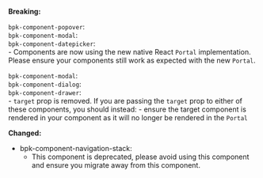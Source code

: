 **Breaking:**

`bpk-component-popover`: </br>
`bpk-component-modal`: </br>
`bpk-component-datepicker`: </br>
    - Components are now using the new native React `Portal` implementation. Please ensure your components still work as expected with the new `Portal`.

`bpk-component-modal`: </br>
`bpk-component-dialog`: </br>
`bpk-component-drawer`: </br>
    - `target` prop is removed. If you are passing the `target` prop to either of these components, you should instead:
        - ensure the target component is rendered in your component as it will no longer be rendered in the `Portal`

**Changed:**
- bpk-component-navigation-stack:
  - This component is deprecated, please avoid using this component and ensure you migrate away from this component.